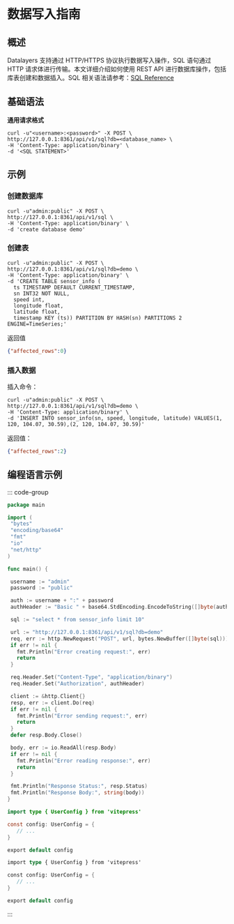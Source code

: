 # 数据写入指南

## 概述
Datalayers 支持通过 HTTP/HTTPS 协议执行数据写入操作，SQL 语句通过 HTTP 请求体进行传输。本文详细介绍如何使用 REST API 进行数据库操作，包括库表创建和数据插入。SQL 相关语法请参考：[SQL Reference](../sql-reference/data-type.md)

## 基础语法

**通用请求格式**
```shell
curl -u"<username>:<password>" -X POST \
http://127.0.0.1:8361/api/v1/sql?db=<database_name> \
-H 'Content-Type: application/binary' \
-d '<SQL STATEMENT>'
```

## 示例

### 创建数据库

```shell
curl -u"admin:public" -X POST \
http://127.0.0.1:8361/api/v1/sql \
-H 'Content-Type: application/binary' \
-d 'create database demo'
```

### 创建表

```shell
curl -u"admin:public" -X POST \
http://127.0.0.1:8361/api/v1/sql?db=demo \
-H 'Content-Type: application/binary' \
-d 'CREATE TABLE sensor_info (
  ts TIMESTAMP DEFAULT CURRENT_TIMESTAMP,
  sn INT32 NOT NULL,
  speed int,
  longitude float,
  latitude float,
  timestamp KEY (ts)) PARTITION BY HASH(sn) PARTITIONS 2 ENGINE=TimeSeries;'
```

返回值

```json
{"affected_rows":0}
```

### 插入数据

插入命令：

```shell
curl -u"admin:public" -X POST \
http://127.0.0.1:8361/api/v1/sql?db=demo \
-H 'Content-Type: application/binary' \
-d 'INSERT INTO sensor_info(sn, speed, longitude, latitude) VALUES(1, 120, 104.07, 30.59),(2, 120, 104.07, 30.59)'
```

返回值：

```json
{"affected_rows":2}
```

## 编程语言示例

::: code-group

```go
package main

import (
 "bytes"
 "encoding/base64"
 "fmt"
 "io"
 "net/http"
)

func main() {

 username := "admin"
 password := "public"

 auth := username + ":" + password
 authHeader := "Basic " + base64.StdEncoding.EncodeToString([]byte(auth))

 sql := "select * from sensor_info limit 10"

 url := "http://127.0.0.1:8361/api/v1/sql?db=demo"
 req, err := http.NewRequest("POST", url, bytes.NewBuffer([]byte(sql)))
 if err != nil {
   fmt.Println("Error creating request:", err)
   return
 }

 req.Header.Set("Content-Type", "application/binary")
 req.Header.Set("Authorization", authHeader)

 client := &http.Client{}
 resp, err := client.Do(req)
 if err != nil {
   fmt.Println("Error sending request:", err)
   return
 }
 defer resp.Body.Close()

 body, err := io.ReadAll(resp.Body)
 if err != nil {
   fmt.Println("Error reading response:", err)
   return
 }

 fmt.Println("Response Status:", resp.Status)
 fmt.Println("Response Body:", string(body))
}

```

```java [JAVA]
import type { UserConfig } from 'vitepress'

const config: UserConfig = {
   // ...
}

export default config
```

```rust [Rust]
import type { UserConfig } from 'vitepress'

const config: UserConfig = {
   // ...
}

export default config
```

:::

